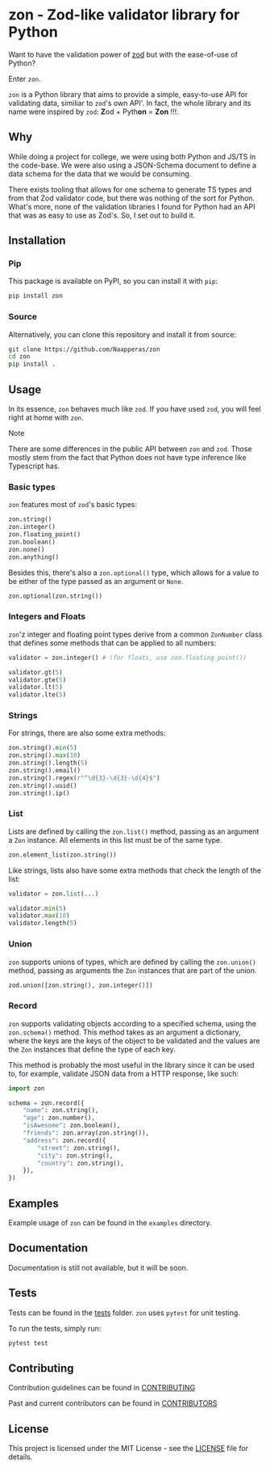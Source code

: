 # zon - Zod-like validator library for Python

Want to have the validation power of [zod](https://zod.dev/) but with the ease-of-use of Python?

Enter `zon`.

`zon` is a Python library that aims to provide a simple, easy-to-use API for validating data, similiar to `zod`'s own API'. In fact, the whole library and its name were inspired by `zod`: **Z**od + Pyth**on** = **Zon** !!!.

## Why

While doing a project for college, we were using both Python and JS/TS in the code-base. We were also using a JSON-Schema document to define a data schema for the data that we would be consuming.

There exists tooling that allows for one schema to generate TS types and from that Zod validator code, but there was nothing of the sort for Python. What's more, none of the validation libraries I found for Python had an API that was as easy to use as Zod's. So, I set out to build it.

## Installation

### Pip

This package is available on PyPI, so you can install it with `pip`:

```bash
pip install zon
```

### Source

Alternatively, you can clone this repository and install it from source:

```bash
git clone https://github.com/Naapperas/zon
cd zon
pip install .
```

## Usage

In its essence, `zon` behaves much like `zod`. If you have used `zod`, you will feel right at home with `zon`.

> [!NOTE]  
> There are some differences in the public API between `zon` and `zod`. Those mostly stem from the fact that Python does not have type inference like Typescript has.

### Basic types

`zon` features most of `zod`'s basic types:

```python
zon.string()
zon.integer()
zon.floating_point()
zon.boolean()
zon.none()
zon.anything()
```

Besides this, there's also a `zon.optional()` type, which allows for a value to be either of the type passed as an argument or `None`.

```python
zon.optional(zon.string())
```

### Integers and Floats

`zon`'z integer and floating point types derive from a common `ZonNumber` class that defines some methods that can be applied to all numbers:

```python
validator = zon.integer() # (for floats, use zon.floating_point())

validator.gt(5)
validator.gte(5)
validator.lt(5)
validator.lte(5)
```

### Strings

For strings, there are also some extra methods:

```python
zon.string().min(5)
zon.string().max(10)
zon.string().length(5)
zon.string().email()
zon.string().regex(r"^\d{3}-\d{3}-\d{4}$")
zon.string().uuid()
zon.string().ip()
```

### List

Lists are defined by calling the `zon.list()` method, passing as an argument a `Zon` instance. All elements in this list must be of the same type.

```python
zon.element_list(zon.string())
```

Like strings, lists also have some extra methods that check the length of the list:

```python
validator = zon.list(...)

validator.min(5)
validator.max(10)
validator.length(5)
```

### Union

`zon` supports unions of types, which are defined by calling the `zon.union()` method, passing as arguments the `Zon` instances that are part of the union.

```python
zod.union([zon.string(), zon.integer()])
```

### Record

`zon` supports validating objects according to a specified schema, using the `zon.schema()` method. This method takes as an argument a dictionary, where the keys are the keys of the object to be validated and the values are the `Zon` instances that define the type of each key.

This method is probably the most useful in the library since it can be used to, for example, validate JSON data from a HTTP response, like such:

```python
import zon

schema = zon.record({
    "name": zon.string(),
    "age": zon.number(),
    "isAwesome": zon.boolean(),
    "friends": zon.array(zon.string()),
    "address": zon.record({
        "street": zon.string(),
        "city": zon.string(),
        "country": zon.string(),
    }),
})
```

## Examples

Example usage of `zon` can be found in the `examples` directory.

## Documentation

Documentation is still not available, but it will be soon.

## Tests

Tests can be found in the [tests](tests) folder. `zon` uses `pytest` for unit testing.

To run the tests, simply run:

```bash 
pytest test
```

## Contributing

Contribution guidelines can be found in [CONTRIBUTING](CONTRIBUTING.md)

Past and current contributors can be found in [CONTRIBUTORS](CONTRIBUTORS.md)

## License

This project is licensed under the MIT License - see the [LICENSE](LICENSE) file for details.
